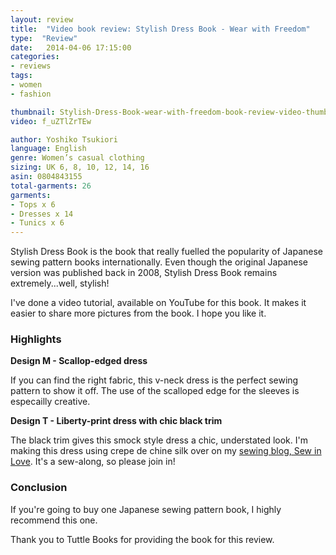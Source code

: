 ```yaml
---
layout: review
title:  "Video book review: Stylish Dress Book - Wear with Freedom"
type:  "Review"
date:   2014-04-06 17:15:00
categories:
- reviews
tags:
- women
- fashion

thumbnail: Stylish-Dress-Book-wear-with-freedom-book-review-video-thumbnail.jpg
video: f_uZTlZrTEw

author: Yoshiko Tsukiori
language: English
genre: Women’s casual clothing
sizing: UK 6, 8, 10, 12, 14, 16
asin: 0804843155
total-garments: 26
garments:
- Tops x 6
- Dresses x 14
- Tunics x 6
---
```


Stylish Dress Book is the book that really fuelled the popularity of Japanese sewing pattern books internationally. Even though the original Japanese version was published back in 2008, Stylish Dress Book remains extremely...well, stylish!

I've done a video tutorial, available on YouTube for this book. It makes it easier to share more pictures from the book. I hope you like it.

### Highlights

**Design M - Scallop-edged dress**

If you can find the right fabric, this v-neck dress is the perfect sewing pattern to show it off. The use of the scalloped edge for the sleeves is especailly creative.

**Design T - Liberty-print dress with chic black trim**

The black trim gives this smock style dress a chic, understated look. I'm making this dress using crepe de chine silk over on my [sewing blog, Sew in Love](http://www.sewinlove.com.au/2014/03/29/stylish-dress-book-wear-freedom-dress-sew-along-part-1/). It's a sew-along, so please join in!

### Conclusion

If you're going to buy one Japanese sewing pattern book, I highly recommend this one. 

Thank you to Tuttle Books for providing the book for this review.
